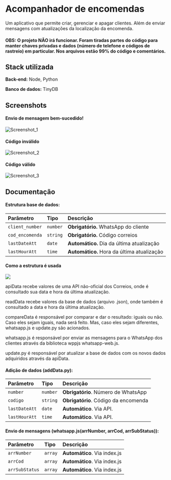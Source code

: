 # Acompanhador de encomendas

Um aplicativo que permite criar, gerenciar e apagar clientes. Além de enviar mensagens com atualizações da localização da encomenda.

#### OBS: O projeto NÃO irá funcionar. Foram tiradas partes do código para manter chaves privadas e dados (número de telefone e códigos de rastreio) em particular. Nos arquivos estão 99% do código e comentários.

## Stack utilizada

**Back-end:** Node, Python

**Banco de dados:** TinyDB


## Screenshots

#### Envio de mensagem bem-sucedido!

![Screenshot_1](https://user-images.githubusercontent.com/99875876/217393242-413d3b15-41b6-4ed3-9d31-7ecb0503ab47.png)

#### Código inválido

![Screenshot_2](https://user-images.githubusercontent.com/99875876/217393343-12163aa1-0d6c-4003-b915-4f38cc9db787.png)

#### Código válido

![Screenshot_3](https://user-images.githubusercontent.com/99875876/217393322-09f49932-b519-440c-ba00-c561c715ee6b.png)

## Documentação

#### Estrutura base de dados:

| Parâmetro      | Tipo       | Descrição                           |
| :------------- | :--------- | :---------------------------------- |
| `client_number`| `number`   | **Obrigatório.** WhatsApp do cliente|
| `cod_encomenda`| `string`   | **Obrigatório.** Código correios    |
| `lastDateAtt`  | `date`     | **Automático.** Dia da última atualização|
| `lastHourAtt`  | `time`     | **Automático.** Hora da última atualização|

#### Como a estrutura é usada

[![](https://mermaid.ink/img/pako:eNqFkUFPwzAMhf-K5dOQtnHvAWldgU0ChAS3tAer8dogmkRpKpia_nfSFjQkYOSU-L3v2Yp7LI1kTLByZGt4znIN8WzEXkt-X7-0BaxWV-GOHUiSpoXN4z5AuiCrMvIUDRe_EvANydIA24VjkhE-Eenky_rSNJYcf8YNs7g9J_4oT-adGJ-XO-MIpDqwY-25LWbkD3ECr8VbTb4la8fp__ffiM5K8ry2x-LcQOEUoaqOVBvgVjyQpEjhEht2DSkZ_74fU3L0NTecYxKvr6qqfY65HqKROm-ejrrExLuOlzh3zxTFnTVfRZbKG3c_L7M0-qAqHD4AI9-cjg?type=png)](https://mermaid.live/edit#pako:eNqFkUFPwzAMhf-K5dOQtnHvAWldgU0ChAS3tAer8dogmkRpKpia_nfSFjQkYOSU-L3v2Yp7LI1kTLByZGt4znIN8WzEXkt-X7-0BaxWV-GOHUiSpoXN4z5AuiCrMvIUDRe_EvANydIA24VjkhE-Eenky_rSNJYcf8YNs7g9J_4oT-adGJ-XO-MIpDqwY-25LWbkD3ECr8VbTb4la8fp__ffiM5K8ry2x-LcQOEUoaqOVBvgVjyQpEjhEht2DSkZ_74fU3L0NTecYxKvr6qqfY65HqKROm-ejrrExLuOlzh3zxTFnTVfRZbKG3c_L7M0-qAqHD4AI9-cjg)


  apiData recebe valores de uma API não-oficial dos Correios, onde é consultado sua data e hora da última atualização.
  
  readData recebe valores da base de dados (arquivo .json), onde também é consultado a data e hora da última atualização.
  
  compareData é responsável por comparar e dar o resultado: iguais ou não. Caso eles sejam iguais, nada será feito. Mas, caso eles sejam diferentes, whatsapp.js e update.py são acionados.
  
  whatsapp.js é responsável por enviar as mensagens para o WhatsApp dos clientes através da biblioteca wppjs whatsapp-web.js.
  
  update.py é responsável por atualizar a base de dados com os novos dados adquiridos através da apiData.

#### Adição de dados (addData.py):

| Parâmetro   | Tipo       | Descrição                                   |
| :---------- | :--------- | :------------------------------------------ |
| `number`      | `number` | **Obrigatório**. Número de WhatsApp         |
| `codigo`      | `string` | **Obrigatório**. Código da encomenda        |
| `lastDateAtt` | `date`   | **Automático**. Via API.                    |
| `lastHourAtt` | `time`   | **Automático**. Via API.                    |



#### Envio de mensagens (whatsapp.js(arrNumber, arrCod, arrSubStatus)):

| Parâmetro   | Tipo       | Descrição                                   |
| :---------- | :--------- | :------------------------------------------ |
| `arrNumber`      | `array` | **Automático**. Via index.js |
|`arrCod`          | `array` | **Automático**. Via index.js|
| `arrSubStatus`   | `array` | **Automático**. Via index.js|

